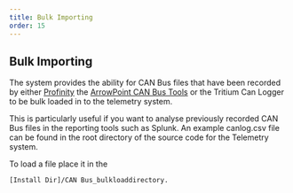 ```yaml
---
title: Bulk Importing
order: 15
---
```


## Bulk Importing

The system provides the ability for CAN Bus files that have been recorded by either [Profinity](../../Profinity/0_Overview.md) the [ArrowPoint CAN Bus Tools](../ArrowPoint_CanBUS_Tools/0_Overview.md) or the Tritium Can Logger to be bulk loaded in to the telemetry system.

This is particularly useful if you want to analyse previously recorded CAN Bus files in the reporting tools such as Splunk.  An example canlog.csv file can be found in the root directory of the source code for the Telemetry system.

To load a file place it in the 

```
[Install Dir]/CAN Bus_bulkloaddirectory.
```

